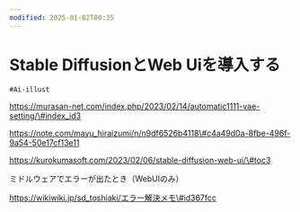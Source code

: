 ```yaml
---
modified: 2025-01-02T00:35
---
```

# Stable DiffusionとWeb Uiを導入する

`#Ai-illust`

https://murasan-net.com/index.php/2023/02/14/automatic1111-vae-setting/\#index_id3

https://note.com/mayu_hiraizumi/n/n9df6526b4118\#c4a49d0a-8fbe-496f-9a54-50e17cf13e11

https://kurokumasoft.com/2023/02/06/stable-diffusion-web-ui/\#toc3

ミドルウェアでエラーが出たとき（WebUIのみ）

https://wikiwiki.jp/sd_toshiaki/エラー解決メモ\#id367fcc